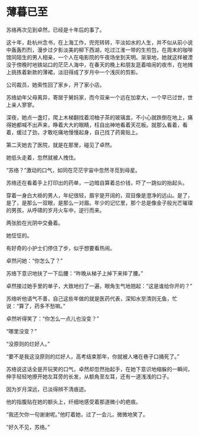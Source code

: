 # 薄暮已至

苏络再次见到卓然，已经是十年后的事了。 

这十年，赴杭州念书，在上海工作，兜兜转转，平淡如水的人生，并不似从前小说中轰轰烈烈，漫步过夕影淡美的柳下西湖，吃过江淮一带的生煎包，在周末的咖啡馆同陌生的男人相亲，一个人在电影院的午夜场坐到天明。渐渐地，她就这样被湮没于傍晚时地铁站口的茫茫人海中，在春天的晚上和朋友逛着喧闹的夜市，在地摊上挑拣着新款的薄裙，淡旧得成了岁月中一个浅灰的剪影。 

公司裁员，她索性回了家乡，开了家小店。 

苏络幼年父母离异，寄居于舅妈家，而今双亲一个远在加拿大，一个早已过世，世上亲人寥寥。 

深夜，她点一盏灯，爬上木梯翻找着沏柚子茶的玻璃盅，不小心就跌倒在地上，痛得她都喊不出声来，睁着大大的眼睛，枉自出神地看着天花板。就那么看着，看着，缓过了劲，才敢吃痛地慢慢起身，自己找了药膏贴上。 

第二天她去了医院，就是在那里，碰见了卓然。 

她低头走着，忽然就被人拽住。 

“苏络？”激动的口气，如同在茫茫宇宙中忽然寻觅到母星。 

苏络还在看着手上打印出的药单，一边暗自算着总价钱，吓了一跳似的抬起头。 

穿着一身白大褂的男人，年纪很轻，眉宇是开阔的，双目像是澄净的远山。是了，是了，是那么一双眼，是那么一对眉。年少的记忆里，那个总是像金子般光芒璀璨的男孩，从呼啸的岁月火车中，逆行而来。 

两张脸在光阴中交叠着。 

她怔怔的。 

有好奇的小护士们停住了步，似乎想要看热闹。 

卓然问她：“你怎么了？” 

苏络下意识地扶了一下后腰：“昨晚从梯子上掉下来摔了腰。” 

卓然接过她手里的单子，大致地扫了一遍，眼角生气地翘起：“这是谁给你开的？” 

苏络听他语气不善，自己这些年做的就是医药代表，深知水至清则无鱼，忙说：“算了，药多不愁嘛。” 

卓然听得笑了：“你怎么一点儿也没变？” 

“哪里没变？” 

“没原则的烂好人。” 

“要不是我这没原则的烂好人，高考结束那年，你就被人堵在巷子口捅死了。” 

苏络说这话全是开玩笑的口气，卓然却忽然抬起手，在她下意识地缩躲的一瞬间，伸手轻轻地撩开她左耳旁的长发，从额角至左耳，还有一道浅浅的口子。 

因为岁月深远，已淡得辨不清痕迹。 

他的指腹贴在她的额头上，纤细地感受着那道微小的疤痕。 

“我还欠你一句谢谢呢。”他盯着她，过了一会儿，微微地笑了。 

“好久不见，苏络。”